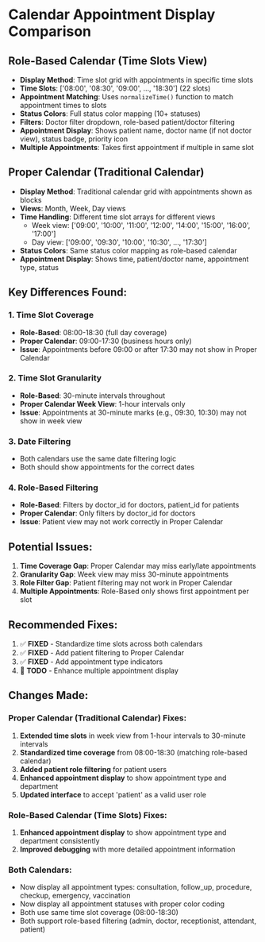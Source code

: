 # Calendar Appointment Display Comparison

## Role-Based Calendar (Time Slots View)
- **Display Method**: Time slot grid with appointments in specific time slots
- **Time Slots**: ['08:00', '08:30', '09:00', ..., '18:30'] (22 slots)
- **Appointment Matching**: Uses `normalizeTime()` function to match appointment times to slots
- **Status Colors**: Full status color mapping (10+ statuses)
- **Filters**: Doctor filter dropdown, role-based patient/doctor filtering
- **Appointment Display**: Shows patient name, doctor name (if not doctor view), status badge, priority icon
- **Multiple Appointments**: Takes first appointment if multiple in same slot

## Proper Calendar (Traditional Calendar)
- **Display Method**: Traditional calendar grid with appointments shown as blocks
- **Views**: Month, Week, Day views
- **Time Handling**: Different time slot arrays for different views
  - Week view: ['09:00', '10:00', '11:00', '12:00', '14:00', '15:00', '16:00', '17:00']
  - Day view: ['09:00', '09:30', '10:00', '10:30', ..., '17:30']
- **Status Colors**: Same status color mapping as role-based calendar
- **Appointment Display**: Shows time, patient/doctor name, appointment type, status

## Key Differences Found:

### 1. Time Slot Coverage
- **Role-Based**: 08:00-18:30 (full day coverage)
- **Proper Calendar**: 09:00-17:30 (business hours only)
- **Issue**: Appointments before 09:00 or after 17:30 may not show in Proper Calendar

### 2. Time Slot Granularity
- **Role-Based**: 30-minute intervals throughout
- **Proper Calendar Week View**: 1-hour intervals only
- **Issue**: Appointments at 30-minute marks (e.g., 09:30, 10:30) may not show in week view

### 3. Date Filtering
- Both calendars use the same date filtering logic
- Both should show appointments for the correct dates

### 4. Role-Based Filtering
- **Role-Based**: Filters by doctor_id for doctors, patient_id for patients
- **Proper Calendar**: Only filters by doctor_id for doctors
- **Issue**: Patient view may not work correctly in Proper Calendar

## Potential Issues:
1. **Time Coverage Gap**: Proper Calendar may miss early/late appointments
2. **Granularity Gap**: Week view may miss 30-minute appointments
3. **Role Filter Gap**: Patient filtering may not work in Proper Calendar
4. **Multiple Appointments**: Role-Based only shows first appointment per slot

## Recommended Fixes:
1. ✅ **FIXED** - Standardize time slots across both calendars
2. ✅ **FIXED** - Add patient filtering to Proper Calendar
3. ✅ **FIXED** - Add appointment type indicators
4. 🔄 **TODO** - Enhance multiple appointment display

## Changes Made:

### Proper Calendar (Traditional Calendar) Fixes:
1. **Extended time slots** in week view from 1-hour intervals to 30-minute intervals
2. **Standardized time coverage** from 08:00-18:30 (matching role-based calendar)
3. **Added patient role filtering** for patient users
4. **Enhanced appointment display** to show appointment type and department
5. **Updated interface** to accept 'patient' as a valid user role

### Role-Based Calendar (Time Slots) Fixes:
1. **Enhanced appointment display** to show appointment type and department consistently
2. **Improved debugging** with more detailed appointment information

### Both Calendars:
- Now display all appointment types: consultation, follow_up, procedure, checkup, emergency, vaccination
- Now display all appointment statuses with proper color coding
- Both use same time slot coverage (08:00-18:30)
- Both support role-based filtering (admin, doctor, receptionist, attendant, patient)